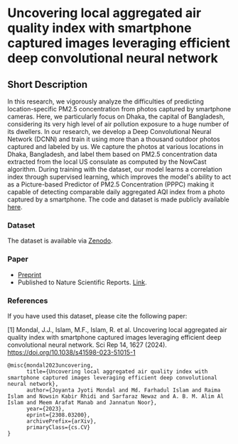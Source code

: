 # Uncovering local aggregated air quality index with smartphone captured images leveraging efficient deep convolutional neural network

## Short Description

In this research, we vigorously analyze the difficulties of predicting location-specific PM2.5 concentration from photos captured by smartphone cameras. Here, we particularly focus on Dhaka, the capital of Bangladesh, considering its very high level of air pollution exposure to a huge number of its dwellers. In our research, we develop a Deep Convolutional Neural Network (DCNN) and train it using more than a thousand outdoor photos captured and labeled by us. We capture the photos at various locations in Dhaka, Bangladesh, and label them based on PM2.5 concentration data extracted from the local US consulate as computed by the NowCast algorithm. During training with the dataset, our model learns a correlation index through supervised learning, which improves the model's ability to act as a Picture-based Predictor of PM2.5 Concentration (PPPC) making it capable of detecting comparable daily aggregated AQI index from a photo captured by a smartphone. The code and dataset is made publicly available [here](#).

### Dataset
The dataset is available via [Zenodo](https://zenodo.org/record/7878371).



### Paper
* [Preprint](https://arxiv.org/abs/2308.03200)
* Published to Nature Scientific Reports. [Link](https://www.nature.com/articles/s41598-023-51015-1?).

### References

If you have used this dataset, please cite the following paper: 

[1] Mondal, J.J., Islam, M.F., Islam, R. et al. Uncovering local aggregated air quality index with smartphone captured images leveraging efficient deep convolutional neural network. Sci Rep 14, 1627 (2024). https://doi.org/10.1038/s41598-023-51015-1

```
@misc{mondal2023uncovering,
      title={Uncovering local aggregated air quality index with smartphone captured images leveraging efficient deep convolutional neural network}, 
      author={Joyanta Jyoti Mondal and Md. Farhadul Islam and Raima Islam and Nowsin Kabir Rhidi and Sarfaraz Newaz and A. B. M. Alim Al Islam and Meem Arafat Manab and Jannatun Noor},
      year={2023},
      eprint={2308.03200},
      archivePrefix={arXiv},
      primaryClass={cs.CV}
}
```

